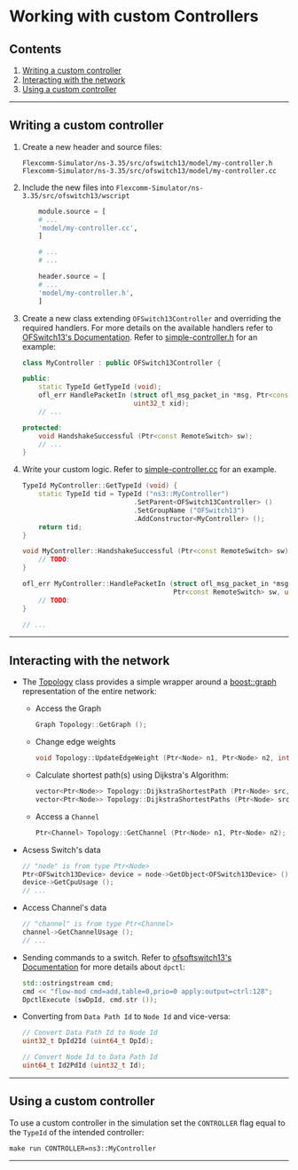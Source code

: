 # Working with custom Controllers

## Contents

1. [Writing a custom controller](#writing-a-custom-controller)
2. [Interacting with the network](#interacting-with-the-network)
3. [Using a custom controller](#using-a-custom-controller)

---

## Writing a custom controller

1. Create a new header and source files:
    ```
    Flexcomm-Simulator/ns-3.35/src/ofswitch13/model/my-controller.h
    Flexcomm-Simulator/ns-3.35/src/ofswitch13/model/my-controller.cc
    ```

2. Include the new files into `Flexcomm-Simulator/ns-3.35/src/ofswitch13/wscript`
    ```python
        module.source = [
        # ...
        'model/my-controller.cc',
        ]

        # ...
        # ...

        header.source = [
        # ...
        'model/my-controller.h',
        ]

    ```

3. Create a new class extending `OFSwitch13Controller` and overriding the required handlers. For more details on the available handlers refer to [OFSwitch13's Documentation](http://www.lrc.ic.unicamp.br/ofswitch13/ofswitch13.pdf). Refer to [simple-controller.h](https://github.com/RuiCunhaM/Flexcomm-Simulator/blob/master/ns-3.35/src/ofswitch13/model/simple-controller.h) for an example:
    ```cpp
    class MyController : public OFSwitch13Controller {

    public:
        static TypeId GetTypeId (void);
        ofl_err HandlePacketIn (struct ofl_msg_packet_in *msg, Ptr<const RemoteSwitch> sw,
                                uint32_t xid);
        // ...

    protected:
        void HandshakeSuccessful (Ptr<const RemoteSwitch> sw);
        // ...
    }
    ```

4. Write your custom logic. Refer to [simple-controller.cc](https://github.com/RuiCunhaM/Flexcomm-Simulator/blob/master/ns-3.35/src/ofswitch13/model/simple-controller.cc) for an example.
    ```cpp
    TypeId MyController::GetTypeId (void) {
        static TypeId tid = TypeId ("ns3::MyController")
                                .SetParent<OFSwitch13Controller> ()
                                .SetGroupName ("OFSwitch13")
                                .AddConstructor<MyController> ();
        return tid;
    }

    void MyController::HandshakeSuccessful (Ptr<const RemoteSwitch> sw) {
        // TODO:
    }

    ofl_err MyController::HandlePacketIn (struct ofl_msg_packet_in *msg, 
                                          Ptr<const RemoteSwitch> sw, uint32_t xid) {
        // TODO:
    }

    // ...
    ```

---

## Interacting with the network

- The [Topology](https://github.com/RuiCunhaM/Flexcomm-Simulator/blob/master/ns-3.35/src/topology/model/topology.h) class provides a simple wrapper around a [boost::graph](https://www.boost.org/doc/libs/1_82_0/libs/graph/doc/index.html) representation of the entire network:
    - Access the Graph
        ```cpp
        Graph Topology::GetGraph ();     
        ```

    - Change edge weights
        ```cpp
        void Topology::UpdateEdgeWeight (Ptr<Node> n1, Ptr<Node> n2, int newWeight);
        ```

    - Calculate shortest path(s) using Dijkstra's Algorithm:
        ```cpp
        vector<Ptr<Node>> Topology::DijkstraShortestPath (Ptr<Node> src, Ptr<Node> dst);
        vector<Ptr<Node>> Topology::DijkstraShortestPaths (Ptr<Node> src);
        ```

    - Access a `Channel`
        ```cpp
        Ptr<Channel> Topology::GetChannel (Ptr<Node> n1, Ptr<Node> n2);
        ```

- Acsess Switch's data
    ```cpp
    // "node" is from type Ptr<Node>
    Ptr<OFSwitch13Device> device = node->GetObject<OFSwitch13Device> ();
    device->GetCpuUsage ();
    // ...
    ```

- Access Channel's data
    ```cpp
    // "channel" is from type Ptr<Channel>
    channel->GetChannelUsage ();
    // ...
    ```

- Sending commands to a switch. Refer to [ofsoftswitch13's Documentation](https://github.com/CPqD/ofsoftswitch13/wiki/Dpctl-Flow-Mod-Cases) for more details about `dpctl`:
    ```cpp
    std::ostringstream cmd;
    cmd << "flow-mod cmd=add,table=0,prio=0 apply:output=ctrl:128";
    DpctlExecute (swDpId, cmd.str ());
    ```

- Converting from `Data Path Id` to `Node Id` and vice-versa:
    ```cpp
    // Convert Data Path Id to Node Id
    uint32_t DpId2Id (uint64_t DpId);

    // Convert Node Id to Data Path Id 
    uint64_t Id2PdId (uint32_t Id);
    ```

---

## Using a custom controller

To use a custom controller in the simulation set the `CONTROLLER` flag equal to the `TypeId` of the intended controller:
```
make run CONTROLLER=ns3::MyController
```

---
